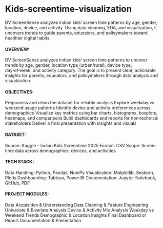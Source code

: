 # Kids-screentime-visualization
DV ScreenSense analyzes Indian kids’ screen time patterns by age, gender, location, device, and activity. Using data cleaning, EDA, and visualization, it uncovers trends to guide parents, educators, and policymakers toward healthier digital habits.
#### OVERVIEW:

DV ScreenSense analyzes Indian kids’ screen time patterns to uncover trends by age, gender, location type (urban/rural), device type, day‑of‑week, and activity category. The goal is to present clear, actionable insights for parents, educators, and policymakers through data analysis and visualization.

#### OBJECTIVES:

Preprocess and clean the dataset for reliable analysis
Explore weekday vs weekend usage patterns
Identify device and activity preferences across demographics
Visualize key metrics using bar charts, histograms, boxplots, heatmaps, and comparisons
Build dashboards and reports for non‑technical stakeholders
Deliver a final presentation with insights and visuals
#### DATASET:

Source: Kaggle – Indian Kids Screentime 2025
Format: CSV
Scope: Screen time data across demographics, devices, and activities
#### TECH STACK:

Data Handling: Python, Pandas, NumPy
Visualization: Matplotlib, Seaborn, Plotly
Dashboarding: Tableau, Power BI
Documentation: Jupyter Notebook, GitHub, PDF
#### PROJECT MODULES:

Data Acquisition & Understanding
Data Cleaning & Feature Engineering
Univariate & Bivariate Analysis
Device & Activity Mix Analysis
Weekday vs Weekend Trends
Demographic & Location Insights
Final Dashboard or Report
Documentation & Presentation
